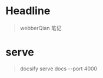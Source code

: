 <!--
 * @Author: 钱巍
 * @Date: 2023-01-05 17:26:54
 * @LastEditTime: 2023-01-05 17:26:55
 * @LastEditors: 钱巍
 * @Description: 
 * @FilePath: \medical.follow.wx.h5d:\wei.qian\learn\README.md
 * 没有理想，何必远方。
-->
# Headline

> webberQian 笔记

# serve
> docsify serve docs --port 4000
